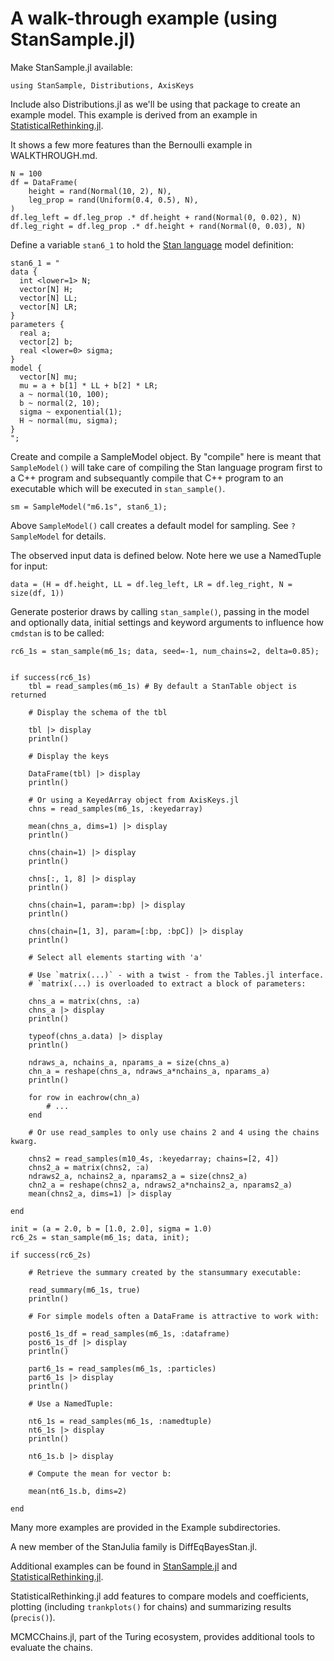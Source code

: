 # A walk-through example (using StanSample.jl)

Make StanSample.jl available:
```
using StanSample, Distributions, AxisKeys
```

Include also Distributions.jl as we'll be using that package to create an example model. This example is derived from an example in [StatisticalRethinking.jl](https://xcelab.net/rm/statistical-rethinking/).

It shows a few more features than the Bernoulli example in WALKTHROUGH.md.

```
N = 100
df = DataFrame(
    height = rand(Normal(10, 2), N),
    leg_prop = rand(Uniform(0.4, 0.5), N),
)
df.leg_left = df.leg_prop .* df.height + rand(Normal(0, 0.02), N)
df.leg_right = df.leg_prop .* df.height + rand(Normal(0, 0.03), N)
```

Define a variable `stan6_1` to hold the [Stan language](https://mc-stan.org/docs/2_21/reference-manual/index.html) model definition:

```
stan6_1 = "
data {
  int <lower=1> N;
  vector[N] H;
  vector[N] LL;
  vector[N] LR;
}
parameters {
  real a;
  vector[2] b;
  real <lower=0> sigma;
}
model {
  vector[N] mu;
  mu = a + b[1] * LL + b[2] * LR;
  a ~ normal(10, 100);
  b ~ normal(2, 10);
  sigma ~ exponential(1);
  H ~ normal(mu, sigma);
}
";
```

Create and compile a SampleModel object. By "compile" here is meant that `SampleModel()` will take care of compiling the Stan language program first to a C++ program and subsequantly compile that C++ program to an executable which will be executed in `stan_sample()`.

```
sm = SampleModel("m6.1s", stan6_1);
```

Above `SampleModel()` call creates a default model for sampling. See `?SampleModel` for details.

The observed input data is defined below. Note here we use a NamedTuple for input:

```
data = (H = df.height, LL = df.leg_left, LR = df.leg_right, N = size(df, 1))
```

Generate posterior draws by calling `stan_sample()`, passing in the model and optionally data, initial settings and keyword arguments to influence how `cmdstan` is to be called: 
```
rc6_1s = stan_sample(m6_1s; data, seed=-1, num_chains=2, delta=0.85);


if success(rc6_1s)
    tbl = read_samples(m6_1s) # By default a StanTable object is returned

    # Display the schema of the tbl

    tbl |> display
    println()

    # Display the keys

    DataFrame(tbl) |> display
    println()

    # Or using a KeyedArray object from AxisKeys.jl
    chns = read_samples(m6_1s, :keyedarray)

    mean(chns_a, dims=1) |> display
    println()

    chns(chain=1) |> display
    println()

    chns[:, 1, 8] |> display
    println()

    chns(chain=1, param=:bp) |> display
    println()

    chns(chain=[1, 3], param=[:bp, :bpC]) |> display
    println()

    # Select all elements starting with 'a'

    # Use `matrix(...)` - with a twist - from the Tables.jl interface.
    # `matrix(...) is overloaded to extract a block of parameters:

    chns_a = matrix(chns, :a)
    chns_a |> display
    println()

    typeof(chns_a.data) |> display
    println()

    ndraws_a, nchains_a, nparams_a = size(chns_a)
    chn_a = reshape(chns_a, ndraws_a*nchains_a, nparams_a)
    println()

    for row in eachrow(chn_a)
        # ...
    end

    # Or use read_samples to only use chains 2 and 4 using the chains kwarg.

    chns2 = read_samples(m10_4s, :keyedarray; chains=[2, 4])
    chns2_a = matrix(chns2, :a)
    ndraws2_a, nchains2_a, nparams2_a = size(chns2_a)
    chn2_a = reshape(chns2_a, ndraws2_a*nchains2_a, nparams2_a)
    mean(chns2_a, dims=1) |> display

end

init = (a = 2.0, b = [1.0, 2.0], sigma = 1.0)
rc6_2s = stan_sample(m6_1s; data, init);

if success(rc6_2s)

    # Retrieve the summary created by the stansummary executable:

    read_summary(m6_1s, true)
    println()

    # For simple models often a DataFrame is attractive to work with:

    post6_1s_df = read_samples(m6_1s, :dataframe)
    post6_1s_df |> display
    println()

    part6_1s = read_samples(m6_1s, :particles)
    part6_1s |> display
    println()

    # Use a NamedTuple:
    
    nt6_1s = read_samples(m6_1s, :namedtuple)
    nt6_1s |> display
    println()

    nt6_1s.b |> display

    # Compute the mean for vector b:

    mean(nt6_1s.b, dims=2)

end

```

Many more examples are provided in the Example subdirectories.

A new member of the StanJulia family is DiffEqBayesStan.jl.

Additional examples can be found in [StanSample.jl](https://github.com/StanJulia/StanSample.jl) and [StatisticalRethinking.jl](https://github.com/StatisticalRethinkingJulia/StatisticalRethinking.jl).

StatisticalRethinking.jl add features to compare models and coefficients, plotting (including `trankplots()` for chains) and summarizing results (`precis()`).

MCMCChains.jl, part of the Turing ecosystem, provides additional tools to evaluate the chains.
